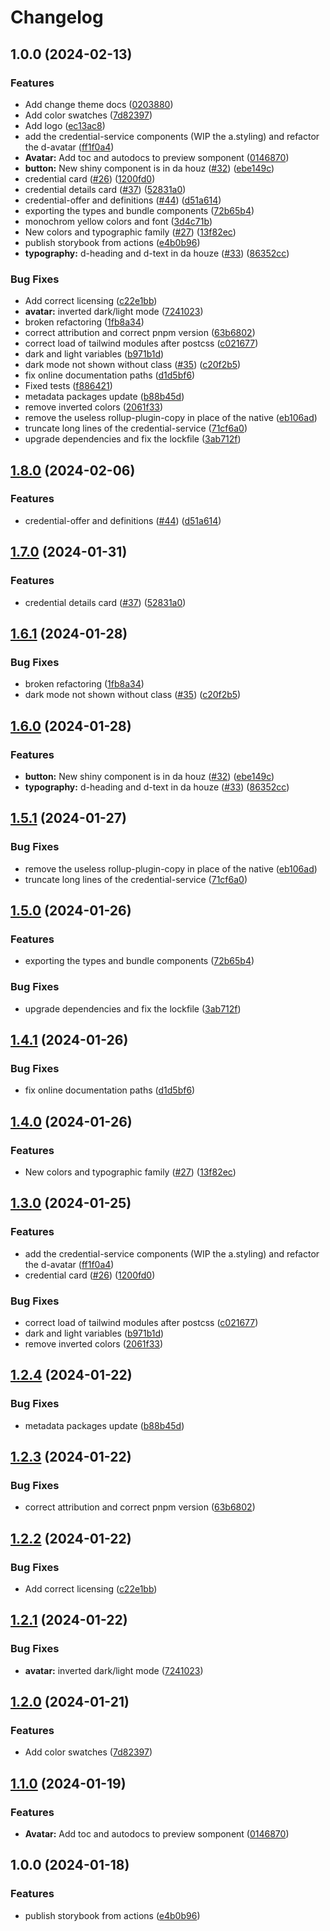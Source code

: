 # Changelog

## 1.0.0 (2024-02-13)


### Features

* Add change theme docs ([0203880](https://github.com/ForkbombEu/monochrome-components/commit/0203880aab34139c9b00a7bd96612a9aa6be66d3))
* Add color swatches ([7d82397](https://github.com/ForkbombEu/monochrome-components/commit/7d8239746b3f9a5ea02dd77a1ea00b4e7aa368f8))
* Add logo ([ec13ac8](https://github.com/ForkbombEu/monochrome-components/commit/ec13ac8c1d782324ab182b0a85f31bb65ee72b28))
* add the credential-service components (WIP the a.styling) and refactor the d-avatar ([ff1f0a4](https://github.com/ForkbombEu/monochrome-components/commit/ff1f0a421f12519e1dae50a68b37d00d6467de68))
* **Avatar:** Add toc and autodocs to preview somponent ([0146870](https://github.com/ForkbombEu/monochrome-components/commit/01468709bcf519b44982faf8f0135a33f2222c95))
* **button:** New shiny component is in da houz ([#32](https://github.com/ForkbombEu/monochrome-components/issues/32)) ([ebe149c](https://github.com/ForkbombEu/monochrome-components/commit/ebe149c56121b942d684a881c2c4b3367522e86a))
* credential card ([#26](https://github.com/ForkbombEu/monochrome-components/issues/26)) ([1200fd0](https://github.com/ForkbombEu/monochrome-components/commit/1200fd0a95e680464aef8a36b15c34718174afab))
* credential details card ([#37](https://github.com/ForkbombEu/monochrome-components/issues/37)) ([52831a0](https://github.com/ForkbombEu/monochrome-components/commit/52831a0bc556e4a34e6661ba8dcaecea1fe63dde))
* credential-offer and definitions ([#44](https://github.com/ForkbombEu/monochrome-components/issues/44)) ([d51a614](https://github.com/ForkbombEu/monochrome-components/commit/d51a6144eb20173207fe16c24243ac5332abf9dc))
* exporting the types and bundle components ([72b65b4](https://github.com/ForkbombEu/monochrome-components/commit/72b65b4fab1873ada3edb2d5da8283050084140a))
* monochrom yellow colors and font ([3d4c71b](https://github.com/ForkbombEu/monochrome-components/commit/3d4c71bff2230b0dd735665eeac42478507a24d5))
* New colors and typographic family ([#27](https://github.com/ForkbombEu/monochrome-components/issues/27)) ([13f82ec](https://github.com/ForkbombEu/monochrome-components/commit/13f82ec6d93bd6a230bc4be88e36167956d52e6c))
* publish storybook from actions ([e4b0b96](https://github.com/ForkbombEu/monochrome-components/commit/e4b0b9602f14dff63ba01fdcfcc36c2b095aeb4f))
* **typography:** d-heading and d-text in da houze ([#33](https://github.com/ForkbombEu/monochrome-components/issues/33)) ([86352cc](https://github.com/ForkbombEu/monochrome-components/commit/86352cc70465eb54fe2267bacb6c9dfd83daeabc))


### Bug Fixes

* Add correct licensing ([c22e1bb](https://github.com/ForkbombEu/monochrome-components/commit/c22e1bbd7bcd3b435f275a66579250ee14ee98fa))
* **avatar:** inverted dark/light mode ([7241023](https://github.com/ForkbombEu/monochrome-components/commit/7241023f6ef58cd332fe0852695a7610c01289b2))
* broken refactoring ([1fb8a34](https://github.com/ForkbombEu/monochrome-components/commit/1fb8a34e7cec4aaf4a561227fa7ac14775d2b0eb))
* correct attribution and correct pnpm version ([63b6802](https://github.com/ForkbombEu/monochrome-components/commit/63b6802edf23385cc4bcfcfdda69efe31bf8eb0c))
* correct load of tailwind modules after postcss ([c021677](https://github.com/ForkbombEu/monochrome-components/commit/c021677282f0c3c05c86b5f892c87400df42b862))
* dark and light variables ([b971b1d](https://github.com/ForkbombEu/monochrome-components/commit/b971b1d31b27f6a70e7a220bf780f48966bf1a4e))
* dark mode not shown without class ([#35](https://github.com/ForkbombEu/monochrome-components/issues/35)) ([c20f2b5](https://github.com/ForkbombEu/monochrome-components/commit/c20f2b56e302758806774911f1c738b3b2e22f3a))
* fix online documentation paths ([d1d5bf6](https://github.com/ForkbombEu/monochrome-components/commit/d1d5bf6a0c287238dd25c5b42bac79374d732f47))
* Fixed tests ([f886421](https://github.com/ForkbombEu/monochrome-components/commit/f886421973a9cf227ee09e8ae04647c56adcd46b))
* metadata packages update ([b88b45d](https://github.com/ForkbombEu/monochrome-components/commit/b88b45de5eb50fdbcd4fcc8fb13c6da1eeee0ce3))
* remove inverted colors ([2061f33](https://github.com/ForkbombEu/monochrome-components/commit/2061f33acfd37bfd2b628bb1d2fedd3355e74511))
* remove the useless rollup-plugin-copy in place of the native ([eb106ad](https://github.com/ForkbombEu/monochrome-components/commit/eb106ad4c8e206e8ae5c2b2fa70f557c17cdf90e))
* truncate long lines of the credential-service ([71cf6a0](https://github.com/ForkbombEu/monochrome-components/commit/71cf6a081887e509511f2b3af71ebdd424f67e28))
* upgrade dependencies and fix the lockfile ([3ab712f](https://github.com/ForkbombEu/monochrome-components/commit/3ab712f00d75a4338f63ea57c16e7ab008111f8e))

## [1.8.0](https://github.com/ForkbombEu/didroom-components/compare/v1.7.0...v1.8.0) (2024-02-06)


### Features

* credential-offer and definitions ([#44](https://github.com/ForkbombEu/didroom-components/issues/44)) ([d51a614](https://github.com/ForkbombEu/didroom-components/commit/d51a6144eb20173207fe16c24243ac5332abf9dc))

## [1.7.0](https://github.com/ForkbombEu/didroom-components/compare/v1.6.1...v1.7.0) (2024-01-31)


### Features

* credential details card ([#37](https://github.com/ForkbombEu/didroom-components/issues/37)) ([52831a0](https://github.com/ForkbombEu/didroom-components/commit/52831a0bc556e4a34e6661ba8dcaecea1fe63dde))

## [1.6.1](https://github.com/ForkbombEu/didroom-components/compare/v1.6.0...v1.6.1) (2024-01-28)


### Bug Fixes

* broken refactoring ([1fb8a34](https://github.com/ForkbombEu/didroom-components/commit/1fb8a34e7cec4aaf4a561227fa7ac14775d2b0eb))
* dark mode not shown without class ([#35](https://github.com/ForkbombEu/didroom-components/issues/35)) ([c20f2b5](https://github.com/ForkbombEu/didroom-components/commit/c20f2b56e302758806774911f1c738b3b2e22f3a))

## [1.6.0](https://github.com/ForkbombEu/didroom-components/compare/v1.5.1...v1.6.0) (2024-01-28)


### Features

* **button:** New shiny component is in da houz ([#32](https://github.com/ForkbombEu/didroom-components/issues/32)) ([ebe149c](https://github.com/ForkbombEu/didroom-components/commit/ebe149c56121b942d684a881c2c4b3367522e86a))
* **typography:** d-heading and d-text in da houze ([#33](https://github.com/ForkbombEu/didroom-components/issues/33)) ([86352cc](https://github.com/ForkbombEu/didroom-components/commit/86352cc70465eb54fe2267bacb6c9dfd83daeabc))

## [1.5.1](https://github.com/ForkbombEu/didroom-components/compare/v1.5.0...v1.5.1) (2024-01-27)


### Bug Fixes

* remove the useless rollup-plugin-copy in place of the native ([eb106ad](https://github.com/ForkbombEu/didroom-components/commit/eb106ad4c8e206e8ae5c2b2fa70f557c17cdf90e))
* truncate long lines of the credential-service ([71cf6a0](https://github.com/ForkbombEu/didroom-components/commit/71cf6a081887e509511f2b3af71ebdd424f67e28))

## [1.5.0](https://github.com/ForkbombEu/didroom-components/compare/v1.4.1...v1.5.0) (2024-01-26)


### Features

* exporting the types and bundle components ([72b65b4](https://github.com/ForkbombEu/didroom-components/commit/72b65b4fab1873ada3edb2d5da8283050084140a))


### Bug Fixes

* upgrade dependencies and fix the lockfile ([3ab712f](https://github.com/ForkbombEu/didroom-components/commit/3ab712f00d75a4338f63ea57c16e7ab008111f8e))

## [1.4.1](https://github.com/ForkbombEu/didroom-components/compare/v1.4.0...v1.4.1) (2024-01-26)


### Bug Fixes

* fix online documentation paths ([d1d5bf6](https://github.com/ForkbombEu/didroom-components/commit/d1d5bf6a0c287238dd25c5b42bac79374d732f47))

## [1.4.0](https://github.com/ForkbombEu/didroom-components/compare/v1.3.0...v1.4.0) (2024-01-26)


### Features

* New colors and typographic family ([#27](https://github.com/ForkbombEu/didroom-components/issues/27)) ([13f82ec](https://github.com/ForkbombEu/didroom-components/commit/13f82ec6d93bd6a230bc4be88e36167956d52e6c))

## [1.3.0](https://github.com/ForkbombEu/didroom-components/compare/v1.2.4...v1.3.0) (2024-01-25)


### Features

* add the credential-service components (WIP the a.styling) and refactor the d-avatar ([ff1f0a4](https://github.com/ForkbombEu/didroom-components/commit/ff1f0a421f12519e1dae50a68b37d00d6467de68))
* credential card ([#26](https://github.com/ForkbombEu/didroom-components/issues/26)) ([1200fd0](https://github.com/ForkbombEu/didroom-components/commit/1200fd0a95e680464aef8a36b15c34718174afab))


### Bug Fixes

* correct load of tailwind modules after postcss ([c021677](https://github.com/ForkbombEu/didroom-components/commit/c021677282f0c3c05c86b5f892c87400df42b862))
* dark and light variables ([b971b1d](https://github.com/ForkbombEu/didroom-components/commit/b971b1d31b27f6a70e7a220bf780f48966bf1a4e))
* remove inverted colors ([2061f33](https://github.com/ForkbombEu/didroom-components/commit/2061f33acfd37bfd2b628bb1d2fedd3355e74511))

## [1.2.4](https://github.com/ForkbombEu/didroom-components/compare/v1.2.3...v1.2.4) (2024-01-22)


### Bug Fixes

* metadata packages update ([b88b45d](https://github.com/ForkbombEu/didroom-components/commit/b88b45de5eb50fdbcd4fcc8fb13c6da1eeee0ce3))

## [1.2.3](https://github.com/ForkbombEu/didroom-components/compare/v1.2.2...v1.2.3) (2024-01-22)


### Bug Fixes

* correct attribution and correct pnpm version ([63b6802](https://github.com/ForkbombEu/didroom-components/commit/63b6802edf23385cc4bcfcfdda69efe31bf8eb0c))

## [1.2.2](https://github.com/ForkbombEu/didroom-components/compare/v1.2.1...v1.2.2) (2024-01-22)


### Bug Fixes

* Add correct licensing ([c22e1bb](https://github.com/ForkbombEu/didroom-components/commit/c22e1bbd7bcd3b435f275a66579250ee14ee98fa))

## [1.2.1](https://github.com/ForkbombEu/didroom-components/compare/v1.2.0...v1.2.1) (2024-01-22)


### Bug Fixes

* **avatar:** inverted dark/light mode ([7241023](https://github.com/ForkbombEu/didroom-components/commit/7241023f6ef58cd332fe0852695a7610c01289b2))

## [1.2.0](https://github.com/ForkbombEu/didroom-components/compare/v1.1.0...v1.2.0) (2024-01-21)


### Features

* Add color swatches ([7d82397](https://github.com/ForkbombEu/didroom-components/commit/7d8239746b3f9a5ea02dd77a1ea00b4e7aa368f8))

## [1.1.0](https://github.com/ForkbombEu/didroom-components/compare/v1.0.0...v1.1.0) (2024-01-19)


### Features

* **Avatar:** Add toc and autodocs to preview somponent ([0146870](https://github.com/ForkbombEu/didroom-components/commit/01468709bcf519b44982faf8f0135a33f2222c95))

## 1.0.0 (2024-01-18)


### Features

* publish storybook from actions ([e4b0b96](https://github.com/ForkbombEu/didroom-components/commit/e4b0b9602f14dff63ba01fdcfcc36c2b095aeb4f))
